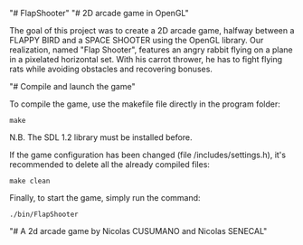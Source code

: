 "# FlapShooter" 
"# 2D arcade game in OpenGL"

The goal of this project was to create a 2D arcade game, halfway between a FLAPPY BIRD and a SPACE SHOOTER using the OpenGL library.
Our realization, named "Flap Shooter", features an angry rabbit flying on a plane in a pixelated horizontal set. With his carrot thrower, he has to fight flying rats while avoiding obstacles and recovering bonuses.

"# Compile and launch the game"

To compile the game, use the makefile file directly in the program folder:
```
make
```
N.B. The SDL 1.2 library must be installed before.

If the game configuration has been changed (file /includes/settings.h), it's recommended to delete all the already compiled files:
```
make clean
```

Finally, to start the game, simply run the command:
```
./bin/FlapShooter
```

"# A 2d arcade game by Nicolas CUSUMANO and Nicolas SENECAL" 
